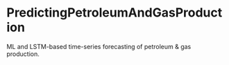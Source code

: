 # PredictingPetroleumAndGasProduction
ML and LSTM-based time-series forecasting of petroleum &amp; gas production.
